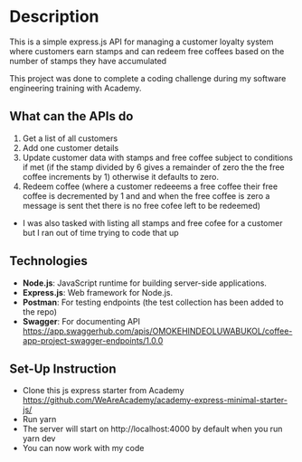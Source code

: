 # Description

This is a simple express.js API for managing a customer loyalty system where customers earn stamps and can redeem free coffees based on the number of stamps they have accumulated

This project was done to complete a coding challenge during my software engineering training with Academy.

## What can the APIs do

1. Get a list of all customers
2. Add one customer details
3. Update customer data with stamps and free coffee subject to conditions if met (if the stamp divided by 6 gives a remainder of zero the the free coffee increments by 1) otherwise it defaults to zero.
4. Redeem coffee (where a customer redeeems a free coffee their free coffee is decremented by 1 and and when the free coffee is zero a message is sent thet there is no free cofee left to be redeemed)

-   I was also tasked with listing all stamps and free cofee for a customer but I ran out of time trying to code that up

## Technologies

-   **Node.js**: JavaScript runtime for building server-side applications.
-   **Express.js**: Web framework for Node.js.
-   **Postman**: For testing endpoints (the test collection has been added to the repo)
-   **Swagger**: For documenting API https://app.swaggerhub.com/apis/OMOKEHINDEOLUWABUKOL/coffee-app-project-swagger-endpoints/1.0.0

## Set-Up Instruction

-   Clone this js express starter from Academy https://github.com/WeAreAcademy/academy-express-minimal-starter-js/
-   Run yarn
-   The server will start on http://localhost:4000 by default when you run yarn dev
-   You can now work with my code
